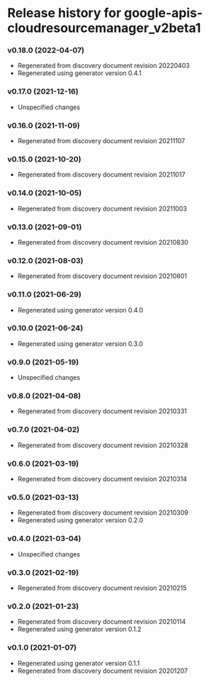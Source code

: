# Release history for google-apis-cloudresourcemanager_v2beta1

### v0.18.0 (2022-04-07)

* Regenerated from discovery document revision 20220403
* Regenerated using generator version 0.4.1

### v0.17.0 (2021-12-16)

* Unspecified changes

### v0.16.0 (2021-11-09)

* Regenerated from discovery document revision 20211107

### v0.15.0 (2021-10-20)

* Regenerated from discovery document revision 20211017

### v0.14.0 (2021-10-05)

* Regenerated from discovery document revision 20211003

### v0.13.0 (2021-09-01)

* Regenerated from discovery document revision 20210830

### v0.12.0 (2021-08-03)

* Regenerated from discovery document revision 20210801

### v0.11.0 (2021-06-29)

* Regenerated using generator version 0.4.0

### v0.10.0 (2021-06-24)

* Regenerated using generator version 0.3.0

### v0.9.0 (2021-05-19)

* Unspecified changes

### v0.8.0 (2021-04-08)

* Regenerated from discovery document revision 20210331

### v0.7.0 (2021-04-02)

* Regenerated from discovery document revision 20210328

### v0.6.0 (2021-03-19)

* Regenerated from discovery document revision 20210314

### v0.5.0 (2021-03-13)

* Regenerated from discovery document revision 20210309
* Regenerated using generator version 0.2.0

### v0.4.0 (2021-03-04)

* Unspecified changes

### v0.3.0 (2021-02-19)

* Regenerated from discovery document revision 20210215

### v0.2.0 (2021-01-23)

* Regenerated from discovery document revision 20210114
* Regenerated using generator version 0.1.2

### v0.1.0 (2021-01-07)

* Regenerated using generator version 0.1.1
* Regenerated from discovery document revision 20201207

